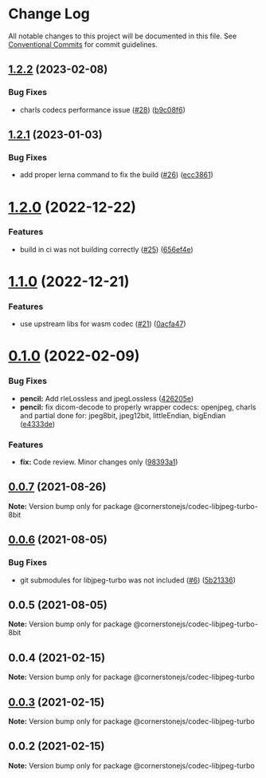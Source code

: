 # Change Log

All notable changes to this project will be documented in this file.
See [Conventional Commits](https://conventionalcommits.org) for commit guidelines.

## [1.2.2](https://github.com/cornerstonejs/codecs/compare/@cornerstonejs/codec-libjpeg-turbo-8bit@1.2.1...@cornerstonejs/codec-libjpeg-turbo-8bit@1.2.2) (2023-02-08)


### Bug Fixes

* charls codecs performance issue ([#28](https://github.com/cornerstonejs/codecs/issues/28)) ([b9c08f6](https://github.com/cornerstonejs/codecs/commit/b9c08f660dec5e6a1d92202c45364793f9cfd317))





## [1.2.1](https://github.com/cornerstonejs/codecs/compare/@cornerstonejs/codec-libjpeg-turbo-8bit@1.2.0...@cornerstonejs/codec-libjpeg-turbo-8bit@1.2.1) (2023-01-03)


### Bug Fixes

* add proper lerna command to fix the build ([#26](https://github.com/cornerstonejs/codecs/issues/26)) ([ecc3861](https://github.com/cornerstonejs/codecs/commit/ecc3861a22676221a3a94c1245000b1b6967223f))





# [1.2.0](https://github.com/cornerstonejs/codecs/compare/@cornerstonejs/codec-libjpeg-turbo-8bit@1.1.0...@cornerstonejs/codec-libjpeg-turbo-8bit@1.2.0) (2022-12-22)


### Features

* build in ci was not building correctly ([#25](https://github.com/cornerstonejs/codecs/issues/25)) ([656ef4e](https://github.com/cornerstonejs/codecs/commit/656ef4e296889cae915a1134bbb33d47c2e9313a))





# [1.1.0](https://github.com/cornerstonejs/codecs/compare/@cornerstonejs/codec-libjpeg-turbo-8bit@0.1.0...@cornerstonejs/codec-libjpeg-turbo-8bit@1.1.0) (2022-12-21)


### Features

* use upstream libs for wasm codec  ([#21](https://github.com/cornerstonejs/codecs/issues/21)) ([0acfa47](https://github.com/cornerstonejs/codecs/commit/0acfa47a8832bfd074c6735d1fd5757f580b6b02))





# [0.1.0](https://github.com/cornerstonejs/codecs/compare/@cornerstonejs/codec-libjpeg-turbo-8bit@0.0.7...@cornerstonejs/codec-libjpeg-turbo-8bit@0.1.0) (2022-02-09)


### Bug Fixes

* **pencil:** Add rleLossless and jpegLossless ([426205e](https://github.com/cornerstonejs/codecs/commit/426205e7b4eaf41b5e2b4c5ed746b19f773cc6b5))
* **pencil:** fix dicom-decode to properly wrapper codecs: openjpeg, charls and partial done for: jpeg8bit, jpeg12bit, littleEndian, bigEndian ([e4333de](https://github.com/cornerstonejs/codecs/commit/e4333ded24ed984a7541e2a00209425cd9e1bc93))


### Features

* **fix:** Code review. Minor changes only ([98393a1](https://github.com/cornerstonejs/codecs/commit/98393a1e505d652df25b868564ff28111c2bae6a))





## [0.0.7](https://github.com/cornerstonejs/codecs/compare/@cornerstonejs/codec-libjpeg-turbo-8bit@0.0.6...@cornerstonejs/codec-libjpeg-turbo-8bit@0.0.7) (2021-08-26)

**Note:** Version bump only for package @cornerstonejs/codec-libjpeg-turbo-8bit





## [0.0.6](https://github.com/cornerstonejs/codecs/compare/@cornerstonejs/codec-libjpeg-turbo-8bit@0.0.5...@cornerstonejs/codec-libjpeg-turbo-8bit@0.0.6) (2021-08-05)


### Bug Fixes

* git submodules for libjpeg-turbo was not included ([#6](https://github.com/cornerstonejs/codecs/issues/6)) ([5b21336](https://github.com/cornerstonejs/codecs/commit/5b2133619d63c79ed262f4c7ecd037d3a4898011))





## 0.0.5 (2021-08-05)

**Note:** Version bump only for package @cornerstonejs/codec-libjpeg-turbo-8bit





## 0.0.4 (2021-02-15)

**Note:** Version bump only for package @cornerstonejs/codec-libjpeg-turbo





## [0.0.3](https://github.com/PrecisionMetrics/codecs/compare/@cornerstonejs/codec-libjpeg-turbo@0.0.2...@cornerstonejs/codec-libjpeg-turbo@0.0.3) (2021-02-15)

**Note:** Version bump only for package @cornerstonejs/codec-libjpeg-turbo





## 0.0.2 (2021-02-15)

**Note:** Version bump only for package @cornerstonejs/codec-libjpeg-turbo
